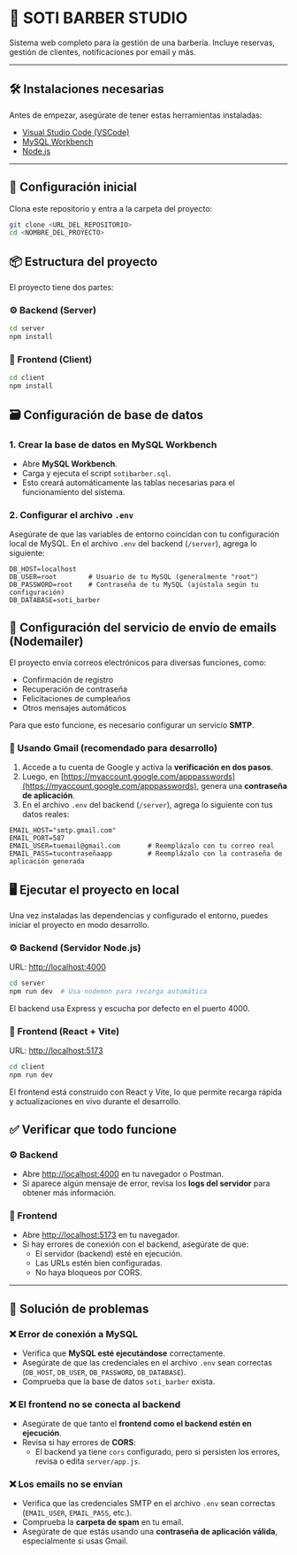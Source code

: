 # 💈 SOTI BARBER STUDIO

Sistema web completo para la gestión de una barbería. Incluye reservas, gestión de clientes, notificaciones por email y más.

---

## 🛠️ Instalaciones necesarias

Antes de empezar, asegúrate de tener estas herramientas instaladas:

- [Visual Studio Code (VSCode)](https://code.visualstudio.com/)
- [MySQL Workbench](https://dev.mysql.com/downloads/workbench/)
- [Node.js](https://nodejs.org/)

---

## 🚀 Configuración inicial

Clona este repositorio y entra a la carpeta del proyecto:

```bash
git clone <URL_DEL_REPOSITORIO>
cd <NOMBRE_DEL_PROYECTO>

```

## 📦 Estructura del proyecto

El proyecto tiene dos partes:

### ⚙️ Backend (Server)
```bash
cd server
npm install
```

### 🎨 Frontend (Client)
```bash
cd client
npm install
```

## 🗃️ Configuración de base de datos

### 1. Crear la base de datos en MySQL Workbench

- Abre **MySQL Workbench**.
- Carga y ejecuta el script `sotibarber.sql`.
- Esto creará automáticamente las tablas necesarias para el funcionamiento del sistema.

### 2. Configurar el archivo `.env`

Asegúrate de que las variables de entorno coincidan con tu configuración local de MySQL. En el archivo `.env` del backend (`/server`), agrega lo siguiente:

```env
DB_HOST=localhost
DB_USER=root        # Usuario de tu MySQL (generalmente "root")
DB_PASSWORD=root    # Contraseña de tu MySQL (ajústala según tu configuración)
DB_DATABASE=soti_barber
```

## 📧 Configuración del servicio de envío de emails (Nodemailer)

El proyecto envía correos electrónicos para diversas funciones, como:

- Confirmación de registro
- Recuperación de contraseña
- Felicitaciones de cumpleaños
- Otros mensajes automáticos

Para que esto funcione, es necesario configurar un servicio **SMTP**.

### 🔐 Usando Gmail (recomendado para desarrollo)

1. Accede a tu cuenta de Google y activa la **verificación en dos pasos**.
2. Luego, en [https://myaccount.google.com/apppasswords](https://myaccount.google.com/apppasswords), genera una **contraseña de aplicación**.
3. En el archivo `.env` del backend (`/server`), agrega lo siguiente con tus datos reales:

```env
EMAIL_HOST="smtp.gmail.com"
EMAIL_PORT=587
EMAIL_USER=tuemail@gmail.com       # Reemplázalo con tu correo real
EMAIL_PASS=tucontraseñaapp         # Reemplázalo con la contraseña de aplicación generada
```

## 🖥️ Ejecutar el proyecto en local

Una vez instaladas las dependencias y configurado el entorno, puedes iniciar el proyecto en modo desarrollo.

### ⚙️ Backend (Servidor Node.js)

URL: [http://localhost:4000](http://localhost:4000)

```bash
cd server
npm run dev  # Usa nodemon para recarga automática
```
El backend usa Express y escucha por defecto en el puerto 4000.

### 🎨 Frontend (React + Vite)

URL: [http://localhost:5173](http://localhost:5173)

```bash
cd client
npm run dev
```
El frontend está construido con React y Vite, lo que permite recarga rápida y actualizaciones en vivo durante el desarrollo.


## ✅ Verificar que todo funcione

### ⚙️ Backend

- Abre [http://localhost:4000](http://localhost:4000) en tu navegador o Postman.
- Si aparece algún mensaje de error, revisa los **logs del servidor** para obtener más información.

### 🎨 Frontend

- Abre [http://localhost:5173](http://localhost:5173) en tu navegador.
- Si hay errores de conexión con el backend, asegúrate de que:
  - El servidor (backend) esté en ejecución.
  - Las URLs estén bien configuradas.
  - No haya bloqueos por CORS.

---

## 🧰 Solución de problemas

### ❌ Error de conexión a MySQL

- Verifica que **MySQL esté ejecutándose** correctamente.
- Asegúrate de que las credenciales en el archivo `.env` sean correctas (`DB_HOST`, `DB_USER`, `DB_PASSWORD`, `DB_DATABASE`).
- Comprueba que la base de datos `soti_barber` exista.

### ❌ El frontend no se conecta al backend

- Asegúrate de que tanto el **frontend como el backend estén en ejecución**.
- Revisa si hay errores de **CORS**:
  - El backend ya tiene `cors` configurado, pero si persisten los errores, revisa o edita `server/app.js`.

### ❌ Los emails no se envían

- Verifica que las credenciales SMTP en el archivo `.env` sean correctas (`EMAIL_USER`, `EMAIL_PASS`, etc.).
- Comprueba la **carpeta de spam** en tu email.
- Asegúrate de que estás usando una **contraseña de aplicación válida**, especialmente si usas Gmail.
